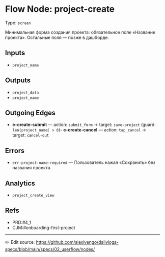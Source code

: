 # Flow Node: project-create

Type: `screen`

Минимальная форма создания проекта: обязательное поле «Название проекта». Остальные поля — позже в дашборде.

## Inputs
- `project_name`

## Outputs
- `project_data`
- `project_name`

## Outgoing Edges
- **e-create-submit** — action: `submit_form` → target: `save-project` (guard: `len(project_name) > 0`)- **e-create-cancel** — action: `tap_cancel` → target: `cancel-out`
## Errors
- `err-project-name-required` — Пользователь нажал «Сохранить» без названия проекта.

## Analytics
- `project_create_view`

## Refs
- PRD:#4_1
- CJM:#onboarding-first-project

---
✏️ Edit source: https://github.com/alexivengo/dailylogs-specs/blob/main/specs/02_userflow/nodes/